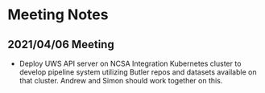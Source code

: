Meeting Notes
===============================

2021/04/06 Meeting
----------------------------------

- Deploy UWS API server on NCSA Integration Kubernetes cluster to develop pipeline system utilizing Butler repos and datasets available on that cluster. Andrew and Simon should work together on this.
